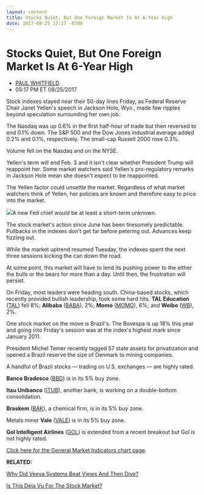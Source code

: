 ```yaml
---
layout: content
title: Stocks Quiet, But One Foreign Market Is At 6-Year High
date: 2017-08-25 17:17 -0700
---
```



Stocks Quiet, But One Foreign Market Is At 6-Year High
=======================================================




* [PAUL WHITFIELD](https://www.investors.com/author/whitfieldp/ "Posts by PAUL WHITFIELD")
* 05:17 PM ET 08/25/2017




Stock indexes stayed near their 50-day lines Friday, as Federal Reserve Chair Janet Yellen's speech in Jackson Hole, Wyo., made few ripples beyond speculation surrounding her own job.




The Nasdaq was up 0.6% in the first half-hour of trade but then reversed to end 0.1% down. The S&P 500 and the Dow Jones industrial average added 0.2% and 0.1%, respectively. The small-cap Russell 2000 rose 0.3%.


Volume fell on the Nasdaq and on the NYSE.


Yellen's term will end Feb. 3 and it isn't clear whether President Trump will reappoint her. Some market watchers said Yellen's pro-regulatory remarks in Jackson Hole mean she doesn't expect to be reappointed.


The Yellen factor could unsettle the market. Regardless of what market watchers think of Yellen, her policies are known and therefore easy to price into the market.


![](https://www.investors.com/wp-content/uploads/2017/08/MP082517-204x300.png)A new Fed chief would be at least a short-term unknown.


The stock market's action since June has been tiresomely predictable. Pullbacks in the indexes don't get far before petering out. Advances keep fizzling out.


While the market uptrend resumed Tuesday, the indexes spent the next three sessions kicking the can down the road.


At some point, this market will have to lend its pushing power to the either the bulls or the bears for more than a day. Until then, the frustration will persist.


On Friday, most leaders were heading south. China-based stocks, which recently provided bullish leadership, took some hard hits. **TAL Education** ([TAL](https://research.investors.com/quote.aspx?symbol=TAL)) fell 8%; **Alibaba** ([BABA](https://research.investors.com/quote.aspx?symbol=BABA)), 2%; **Momo** ([MOMO](https://research.investors.com/quote.aspx?symbol=MOMO)), 6%; and **Weibo** ([WB](https://research.investors.com/quote.aspx?symbol=WB)), 2%.


One stock market on the move is Brazil's. The Bovespa is up 18% this year and going into Friday's session was at the index's highest mark since January 2011.



President Michel Temer recently tagged 57 state assets for privatization and opened a Brazil reserve the size of Denmark to mining companies.


A handful of Brazil stocks — trading on U.S. exchanges — are highly rated.


**Banco Bradesco** ([BBD](https://research.investors.com/quote.aspx?symbol=BBD)) is in its 5% buy zone.


**Itau Unibanco** ([ITUB](https://research.investors.com/quote.aspx?symbol=ITUB)), another bank, is working on a double-bottom consolidation.


**Braskem** ([BAK](https://research.investors.com/quote.aspx?symbol=BAK)), a chemical firm, is in its 5% buy zone.


Metals miner **Vale** ([VALE](https://research.investors.com/quote.aspx?symbol=VALE)) is in its 5% buy zone.


**Gol Intelligent Airlines** ([GOL](https://research.investors.com/quote.aspx?symbol=GOL)) is extended from a recent breakout but Gol is not highly rated.


[Click here for the General Market Indicators chart page](https://www.investors.com/wp-content/uploads/2017/08/GMI_B07_082817.pdf).


**RELATED:**


[Why Did Veeva Systems Beat Views And Then Dive?](https://www.investors.com/news/technology/veeva-gets-positive-reviews-on-earnings-but-stock-tumbles/)


[Is This Deja Vu For The Stock Market?](https://www.investors.com/stock-lists/ibd-big-cap-20/is-this-deja-vu-stock-market-ready-to-repeat-the-last-cycle/)




